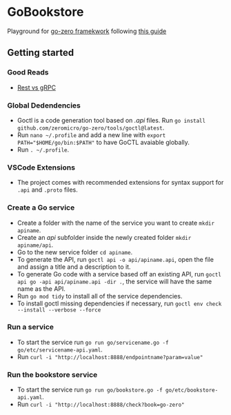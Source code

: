 # GoBookstore

Playground for [go-zero framekwork](https://github.com/zeromicro/go-zero) following [this guide](https://github.com/zeromicro/zero-doc/blob/main/docs/zero/bookstore-en.md)

## Getting started

### Good Reads

- [Rest vs gRPC](https://blog.postman.com/how-to-choose-http-or-grpc-for-your-next-api/)

### Global Dedendencies

- Goctl is a code generation tool based on *.api* files. Run `go install github.com/zeromicro/go-zero/tools/goctl@latest`.
- Run `nano ~/.profile` and add a new line with `export PATH="$HOME/go/bin:$PATH"` to have GoCTL avaiable globally.
- Run `. ~/.profile`.

### VSCode Extensions

- The project comes with recommended extensions for syntax support for `.api` and `.proto` files.

### Create a Go service

- Create a folder with the name of the service you want to create `mkdir apiname`.
- Create an *api* subfolder inside the newly created folder `mkdir apiname/api`.
- Go to the new service folder `cd apiname`.
- To generate the API, run `goctl api -o api/apiname.api`, open the file and assign a title and a description to it.
- To generate Go code with a service based off an existing API, run `goctl api go -api api/apiname.api -dir .`, the service will have the same name as the API.
- Run `go mod tidy` to install all of the service dependencies.
- To install goctl missing dependencies if necessary, run `goctl env check --install --verbose --force`

### Run a service

- To start the service run `go run go/servicename.go -f go/etc/servicename-api.yaml`.
- Run `curl -i "http://localhost:8888/endpointname?param=value"`

### Run the bookstore service

- To start the service run `go run go/bookstore.go -f go/etc/bookstore-api.yaml`.
- Run `curl -i "http://localhost:8888/check?book=go-zero"`
